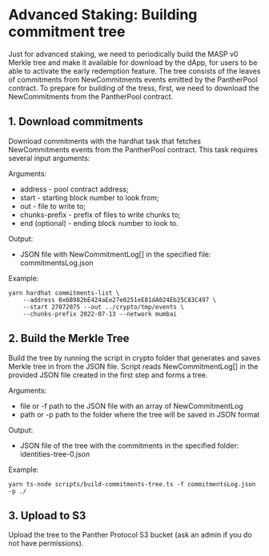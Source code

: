 # Advanced Staking: Building commitment tree

Just for advanced staking, we need to periodically build the MASP v0 Merkle tree
and make it available for download by the dApp, for users to be able to activate
the early redemption feature. The tree consists of the leaves of commitments
from NewCommitments events emitted by the PantherPool contract. To prepare for
building of the tress, first, we need to download the NewCommitments from the
PantherPool contract.

## 1. Download commitments

Download commitments with the hardhat task that fetches NewCommitments events
from the PantherPool contract. This task requires several input arguments:

Arguments:

- address - pool contract address;
- start - starting block number to look from;
- out - file to write to;
- chunks-prefix - prefix of files to write chunks to;
- end (optional) - ending block number to look to.

Output:

- JSON file with NewCommitmentLog[] in the specified file: commitmentsLog.json

Example:

    yarn hardhat commitments-list \
        --address 0x6B982bE424aEe27e0251eE81dA024Eb25C83C497 \
        --start 27072075 --out ../crypto/tmp/events \
        --chunks-prefix 2022-07-13 --network mumbai

## 2. Build the Merkle Tree

Build the tree by running the script in crypto folder that generates and saves
Merkle tree in from the JSON file. Script reads NewCommitmentLog[] in the
provided JSON file created in the first step and forms a tree.

Arguments:

- file or -f path to the JSON file with an array of NewCommitmentLog
- path or -p path to the folder where the tree will be saved in JSON format

Output:

- JSON file of the tree with the commitments in the specified folder:
  identities-tree-0.json

Example:

    yarn ts-node scripts/build-commitments-tree.ts -f commitmentsLog.json -p ./

## 3. Upload to S3

Upload the tree to the Panther Protocol S3 bucket (ask an admin if you do not
have permissions).
